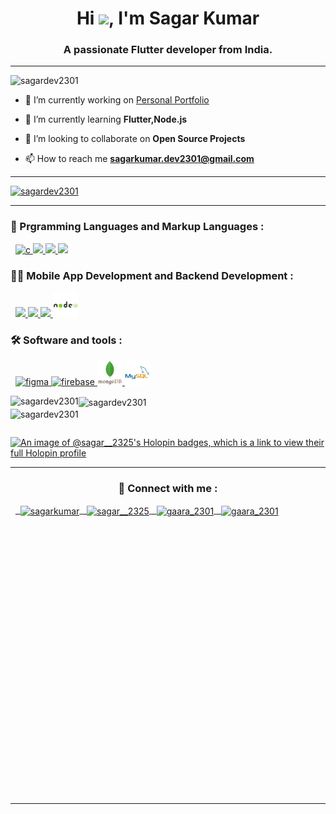 
<h1 align="center">Hi <img src="https://media.giphy.com/media/hvRJCLFzcasrR4ia7z/giphy.gif" width="28">, I'm Sagar Kumar</h1>
<h3 align="center">A passionate Flutter developer from India.</h3>

<hr> 
<p align="left"> <img src="https://komarev.com/ghpvc/?username=sagardev2301&label=Profile%20views&color=0e75b6&style=flat" alt="sagardev2301" /> </p>


- 🔭 I’m currently working on [Personal Portfolio](https://github.com/sagardev2301/portfolio)

- 🌱 I’m currently learning **Flutter,Node.js**

- 👯 I’m looking to collaborate on **Open Source Projects**

- 📫 How to reach me **sagarkumar.dev2301@gmail.com**

<hr> 

<p align="left"> 
  <a href="https://github.com/ryo-ma/github-profile-trophy">
    <img  width = 900px; src="https://github-profile-trophy.vercel.app/?username=sagardev2301&theme=dark_lover&no-frame=true" alt="sagardev2301" />
  </a>
</p>

<hr> 

### 🧿 Prgramming Languages and Markup Languages :

<p align = "left">&nbsp;
  <a href="https://www.cprogramming.com/" target="_blank" rel="noreferrer"> 
    <img src="https://custom-icon-badges.herokuapp.com/badge/C-03599C.svg?logo=c-in-hexagon&logoColor=white" alt="c" height="25"/> 
  </a> 
  <a href="https://www.w3schools.com/cpp/" target="_blank" rel="noreferrer"> 
    <img src="https://custom-icon-badges.herokuapp.com/badge/C++-9C033A.svg?logo=cpp2&logoColor=white" height="25"/> 
  </a> 
  <a href="https://www.w3.org/html/" target="_blank" rel="noreferrer"> 
    <img src="https://img.shields.io/badge/HTML-E34F26.svg?logo=html5&logoColor=white" height="25"/> 
  </a> 
  <a href="https://www.w3schools.com/css/" target="_blank" rel="noreferrer"> 
    <img src="https://img.shields.io/badge/CSS-1572B6.svg?logo=css3&logoColor=white" height="25"/> 
  </a> 

     
</p>

### 👨‍💻 Mobile App Development and Backend Development :
<p align = "left">&nbsp;
  <a href="https://developer.android.com" target="_blank" rel="noreferrer"> 
    <img src="https://img.shields.io/badge/Android-3DDC84?logo=android&logoColor=white" height="25"/> 
  </a> 
  <a href="https://dart.dev" target="_blank" rel="noreferrer"> 
    <img src="https://img.shields.io/badge/Dart-15A6C4.svg?logo=dart&logoColor=white" height="25"/> 
  </a> 
   <a href="https://flutter.dev" target="_blank" rel="noreferrer"> 
    <img src="https://img.shields.io/badge/Flutter-02569B.svg?logo=flutter&logoColor=white" height="25"/> 
  </a> 
<!--   <a href="https://graphql.org" target="_blank" rel="noreferrer"> 
    <img src="https://img.shields.io/badge/GraphQL?logo=graphql&logoColor=white" height="25"/> 
  </a>  -->
   <a href="https://nodejs.org" target="_blank" rel="noreferrer"> 
    <img src="https://raw.githubusercontent.com/devicons/devicon/master/icons/nodejs/nodejs-original-wordmark.svg" alt="nodejs" width="40" height="40"/> 
  </a>
</p> 

### 🛠️ Software and tools : 
<p align = "left">&nbsp;
  <a href="https://www.figma.com/" target="_blank" rel="noreferrer"> 
    <img src="https://www.vectorlogo.zone/logos/figma/figma-icon.svg" alt="figma" width="40" height="40"/> 
  </a>
  <a href="https://firebase.google.com/" target="_blank" rel="noreferrer"> 
    <img src="https://www.vectorlogo.zone/logos/firebase/firebase-icon.svg" alt="firebase" width="40" height="40"/> 
  </a>
  <a href="https://www.mongodb.com/" target="_blank" rel="noreferrer"> 
    <img src="https://raw.githubusercontent.com/devicons/devicon/master/icons/mongodb/mongodb-original-wordmark.svg" alt="mongodb" width="40" height="40"/> 
  </a> 
  <a href="https://www.mysql.com/" target="_blank" rel="noreferrer"> 
    <img src="https://raw.githubusercontent.com/devicons/devicon/master/icons/mysql/mysql-original-wordmark.svg" alt="mysql" width="40" height="40"/> 
  </a> 
</p> 


<table>
     <img align="left" src="https://github-readme-stats.vercel.app/api?username=sagardev2301&show_icons=true&locale=en&theme=vision-friendly-dark&hide_border=true" alt="sagardev2301" />
     <img align="center" src="https://github-readme-stats.vercel.app/api/top-langs?username=sagardev2301&show_icons=true&locale=en&layout=compact&theme=vision-friendly-dark&hide_border=true" alt="sagardev2301" />
     <br> 
     <img align="center" src="https://github-readme-streak-stats.herokuapp.com/?user=sagardev2301&theme=vision-friendly-dark&hide_border=true" alt="sagardev2301" />
</table> 

[![An image of @sagar__2325's Holopin badges, which is a link to view their full Holopin profile](https://holopin.me/sagar__2325)](https://holopin.io/@sagar__2325)
 
<hr>

<div style="text-align: center; height: 500px;">
     
### 📱 Connect with me : 
<p align="left">&nbsp;
  <a href="https://www.linkedin.com/in/sagar-kumar-26a6b0219/" target="blank">&nbsp;
    <img align="center" src="https://raw.githubusercontent.com/rahuldkjain/github-profile-readme-generator/master/src/images/icons/Social/linked-in-alt.svg" alt="sagarkumar" height="30" width="40" />
  </a>
  <a href="https://instagram.com/sagar__2325" target="blank">&nbsp;
    <img align="center" src="https://raw.githubusercontent.com/rahuldkjain/github-profile-readme-generator/master/src/images/icons/Social/instagram.svg" alt="sagar__2325" height="30" width="40" />
  </a>
  <a href="https://codeforces.com/profile/gaara_2301" target="blank">&nbsp;
    <img align="center" src="https://raw.githubusercontent.com/rahuldkjain/github-profile-readme-generator/master/src/images/icons/Social/codeforces.svg" alt="gaara_2301" height="30" width="40" />
  </a>
  <a href="https://www.leetcode.com/gaara_2301" target="blank">&nbsp;
    <img align="center" src="https://raw.githubusercontent.com/rahuldkjain/github-profile-readme-generator/master/src/images/icons/Social/leet-code.svg" alt="gaara_2301" height="30" width="40" />
  </a>
</p>
  
</div>
<hr> 
<!-- 
- 👋 Hi, I’m @sagardev2301
- 👀 I’m interested in Android/Web Development
- 🌱 I’m currently learning Flutter 
- 💞️ I’m looking to collaborate on open source project
- 📫 Reach me - sagarkumar.dev2301@gmail.com 

sagardev2301/sagardev2301 is a ✨ special ✨ repository because its `README.md` (this file) appears on your GitHub profile.
You can click the Preview link to take a look at your changes.
--->

